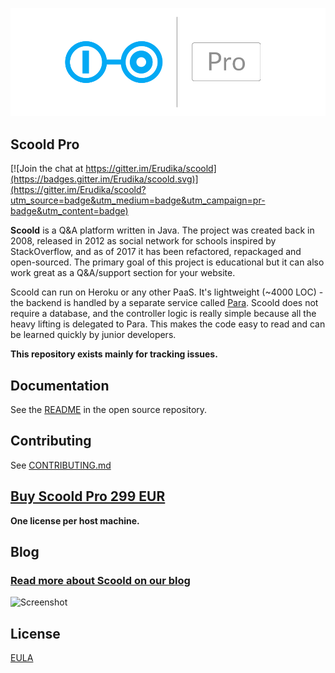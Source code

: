 ![Scoold Q&A](https://raw.githubusercontent.com/Erudika/scoold/master/assets/header-pro.png)

## Scoold Pro

[![Join the chat at https://gitter.im/Erudika/scoold](https://badges.gitter.im/Erudika/scoold.svg)](https://gitter.im/Erudika/scoold?utm_source=badge&utm_medium=badge&utm_campaign=pr-badge&utm_content=badge)

**Scoold** is a Q&A platform written in Java. The project was created back in 2008, released in 2012 as social network for
schools inspired by StackOverflow, and as of 2017 it has been refactored, repackaged and open-sourced.
The primary goal of this project is educational but it can also work great as a Q&A/support section for your website.

Scoold can run on Heroku or any other PaaS. It's lightweight (~4000 LOC) - the backend is handled by a separate service called
[Para](https://github.com/Erudika/para). Scoold does not require a database, and the controller logic is really simple
because all the heavy lifting is delegated to Para. This makes the code easy to read and can be learned quickly by junior developers.

**This repository exists mainly for tracking issues.**

## Documentation

See the [README](https://github.com/Erudika/scoold) in the open source repository.

## Contributing

See [CONTRIBUTING.md](CONTRIBUTING.md)

## [Buy Scoold Pro 299 EUR](https://paraio.com/scoold-pro)

**One license per host machine.**

## Blog

### [Read more about Scoold on our blog](https://erudika.com/blog/tags/scoold/)

![Screenshot](https://static.scoold.com/splash.png?v1)

## License
[EULA](LICENSE)
